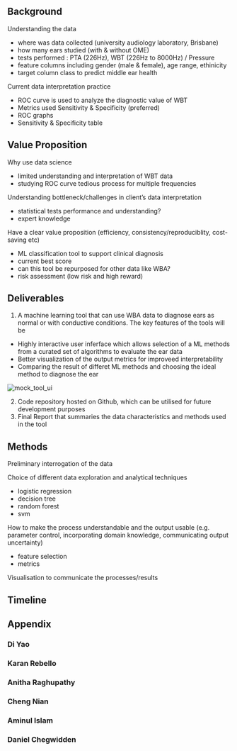 ## Background
Understanding the data
- where was data collected (university audiology laboratory, Brisbane)
- how many ears studied (with & without OME)
- tests performed : PTA (226Hz), WBT (226Hz to 8000Hz) / Pressure
- feature columns including gender (male & female), age range, ethinicity
- target column class to predict middle ear health

Current data interpretation practice
- ROC curve is used to analyze the diagnostic value of WBT
- Metrics used Sensitivity & Specificity (preferred)
- ROC graphs
- Sensitivity & Specificity table

## Value Proposition
Why use data science
- limited understanding and interpretation of WBT data
- studying ROC curve tedious process for multiple frequencies

Understanding bottleneck/challenges in client’s data interpretation
- statistical tests performance and understanding?
- expert knowledge

Have a clear value proposition (efficiency, consistency/reproduciblity, cost-saving etc)
- ML classification tool to support clinical diagnosis
- current best score
- can this tool be repurposed for other data like WBA?
- risk assessment (low risk and high reward)

## Deliverables
1. A machine learning tool that can use WBA data to diagnose ears as normal or with conductive conditions. The key features of the tools will be
- Highly interactive user inferface which allows selection of a ML methods from a curated set of algorithms to evaluate the ear data
- Better visualization of the output metrics for improveed interpretability
- Comparing the result of differet ML methods and choosing the ideal method to diagnose the ear

![mock_tool_ui](https://raw.githubusercontent.com/danielchegwidden/tytonidae-tympanometry/dev-ar/anitha/images/tyty_web_app_ui.JPG?token=AT422D7YNYJPINUD7YFL2M3BDWW2I)

2. Code repository hosted on Github, which can be utilised for future development purposes
3. Final Report that summaries the data characteristics and methods used in the tool



## Methods
Preliminary interrogation of the data

Choice of different data exploration and analytical techniques
- logistic regression
- decision tree
- random forest
- svm

How to make the process understandable and the output usable (e.g. parameter control, incorporating domain knowledge, communicating output uncertainty)
- feature selection
- metrics

Visualisation to communicate the processes/results

## Timeline

## Appendix

### Di Yao

### Karan Rebello

### Anitha Raghupathy

### Cheng Nian

### Aminul Islam

### Daniel Chegwidden
